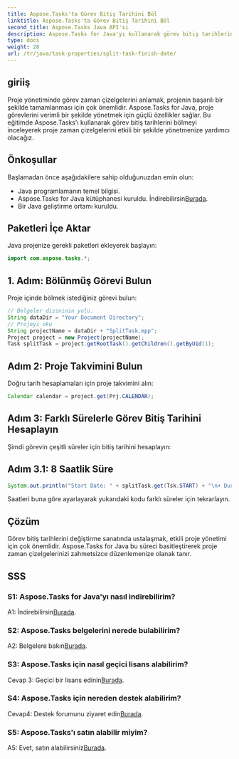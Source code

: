```yaml
---
title: Aspose.Tasks'ta Görev Bitiş Tarihini Böl
linktitle: Aspose.Tasks'ta Görev Bitiş Tarihini Böl
second_title: Aspose.Tasks Java API'si
description: Aspose.Tasks for Java'yı kullanarak görev bitiş tarihlerini zahmetsizce nasıl bölebileceğinizi öğrenin. Doğru zaman çizelgeleriyle proje yönetimini geliştirin.
type: docs
weight: 28
url: /tr/java/task-properties/split-task-finish-date/
---
```

## giriiş
Proje yönetiminde görev zaman çizelgelerini anlamak, projenin başarılı bir şekilde tamamlanması için çok önemlidir. Aspose.Tasks for Java, proje görevlerini verimli bir şekilde yönetmek için güçlü özellikler sağlar. Bu eğitimde Aspose.Tasks'ı kullanarak görev bitiş tarihlerini bölmeyi inceleyerek proje zaman çizelgelerini etkili bir şekilde yönetmenize yardımcı olacağız.
## Önkoşullar
Başlamadan önce aşağıdakilere sahip olduğunuzdan emin olun:
- Java programlamanın temel bilgisi.
-  Aspose.Tasks for Java kütüphanesi kuruldu. İndirebilirsin[Burada](https://releases.aspose.com/tasks/java/).
- Bir Java geliştirme ortamı kuruldu.
## Paketleri İçe Aktar
Java projenize gerekli paketleri ekleyerek başlayın:
```java
import com.aspose.tasks.*;
```
## 1. Adım: Bölünmüş Görevi Bulun
Proje içinde bölmek istediğiniz görevi bulun:
```java
// Belgeler dizininin yolu.
String dataDir = "Your Document Directory";
// Projeyi oku
String projectName = dataDir + "SplitTask.mpp";
Project project = new Project(projectName);
Task splitTask = project.getRootTask().getChildren().getByUid(1);
```
## Adım 2: Proje Takvimini Bulun
Doğru tarih hesaplamaları için proje takvimini alın:
```java
Calendar calendar = project.get(Prj.CALENDAR);
```
## Adım 3: Farklı Sürelerle Görev Bitiş Tarihini Hesaplayın
Şimdi görevin çeşitli süreler için bitiş tarihini hesaplayın:
## Adım 3.1: 8 Saatlik Süre
```java
System.out.println("Start Date: " + splitTask.get(Tsk.START) + "\n+ Duration 8 hours\nFinish Date: " + calendar.getTaskFinishDateFromDuration(splitTask, 8d));
```
Saatleri buna göre ayarlayarak yukarıdaki kodu farklı süreler için tekrarlayın.
## Çözüm
Görev bitiş tarihlerini değiştirme sanatında ustalaşmak, etkili proje yönetimi için çok önemlidir. Aspose.Tasks for Java bu süreci basitleştirerek proje zaman çizelgelerinizi zahmetsizce düzenlemenize olanak tanır.
## SSS
### S1: Aspose.Tasks for Java'yı nasıl indirebilirim?
 A1: İndirebilirsin[Burada](https://releases.aspose.com/tasks/java/).
### S2: Aspose.Tasks belgelerini nerede bulabilirim?
 A2: Belgelere bakın[Burada](https://reference.aspose.com/tasks/java/).
### S3: Aspose.Tasks için nasıl geçici lisans alabilirim?
 Cevap 3: Geçici bir lisans edinin[Burada](https://purchase.aspose.com/temporary-license/).
### S4: Aspose.Tasks için nereden destek alabilirim?
 Cevap4: Destek forumunu ziyaret edin[Burada](https://forum.aspose.com/c/tasks/15).
### S5: Aspose.Tasks'ı satın alabilir miyim?
 A5: Evet, satın alabilirsiniz[Burada](https://purchase.aspose.com/buy).